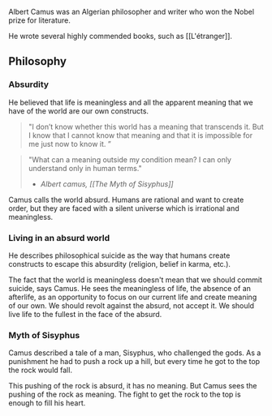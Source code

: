 Albert Camus was an Algerian philosopher and writer who won the Nobel prize for literature.

He wrote several highly commended books, such as [[L'étranger]].
## Philosophy
### Absurdity
He believed that life is meaningless and all the apparent meaning that we have of the world are our own constructs. 

> "I don’t know whether this world has a meaning that transcends it. But I know that I cannot know that meaning and that it is impossible for me just now to know it. ”

> "What can a meaning outside my condition mean? I can only understand only in human terms."
> - *Albert camus, [[The Myth of Sisyphus]]*

Camus calls the world absurd. Humans are rational and want to create order, but they are faced with a silent universe which is irrational and meaningless.
### Living in an absurd world
He describes philosophical suicide as the way that humans create constructs to escape this absurdity (religion, belief in karma, etc.).

The fact that the world is meaningless doesn't mean that we should commit suicide, says Camus. He sees the meaningless of life, the absence of an afterlife, as an opportunity to focus on our current life and create meaning of our own. We should revolt against the absurd, not accept it. We should live life to the fullest in the face of the absurd.
### Myth of Sisyphus
Camus described a tale of a man, Sisyphus, who challenged the gods. As a punishment he had to push a rock up a hill, but every time he got to the top the rock would fall.

This pushing of the rock is absurd, it has no meaning. But Camus sees the pushing of the rock as meaning. The fight to get the rock to the top is enough to fill his heart.
